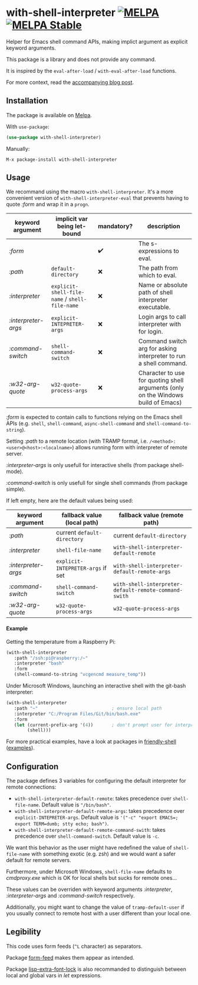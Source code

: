 # with-shell-interpreter [![MELPA](https://melpa.org/packages/with-shell-interpreter-badge.svg)](https://melpa.org/#/with-shell-interpreter) [![MELPA Stable](https://stable.melpa.org/packages/with-shell-interpreter-badge.svg)](https://stable.melpa.org/#/with-shell-interpreter)


Helper for Emacs shell command APIs, making implict argument as explicit keyword arguments.

This package is a library and does not provide any command.

It is inspired by the `eval-after-load` / `with-eval-after-load` functions.

For more context, read the [accompanying blog post](https://www.eigenbahn.com/2020/01/19/painless-emacs-shell-commands).


## Installation

The package is available on [Melpa](https://melpa.org/).

With `use-package`:

```el
(use-package with-shell-interpreter)
```

Manually:

    M-x package-install with-shell-interpreter


## Usage

We recommand using the macro `with-shell-interpreter`. It's a more convenient version of `with-shell-interpreter-eval` that prevents having to quote _:form_ and wrap it in a `progn`.

| keyword argument    | implicit var being let-bound                   | mandatory?         | description                                                                       |
|---------------------|------------------------------------------------|--------------------|-----------------------------------------------------------------------------------|
| _:form_             |                                                | :heavy_check_mark: | The s-expressions to eval.                                                        |
| _:path_             | `default-directory`                            | :x:                | The path from which to eval.                                                      |
| _:interpreter_      | `explicit-shell-file-name` / `shell-file-name` | :x:                | Name or absolute path of shell interpreter executable.                            |
| _:interpreter-args_ | `explicit-INTEPRETER-args`                     | :x:                | Login args to call interpreter with for login.                                    |
| _:command-switch_   | `shell-command-switch`                         | :x:                | Command switch arg for asking interpreter to run a shell command.                 |
| _:w32-arg-quote_    | `w32-quote-process-args`                       | :x:                | Character to use for quoting shell arguments (only on the Windows build of Emacs) |

_:form_ is expected to contain calls to functions relying on the Emacs shell APIs (e.g. `shell`, `shell-command`, `async-shell-command` and `shell-command-to-string`).

Setting _:path_ to a remote location (with TRAMP format, i.e. `/<method>:<user>@<host>:<localname>`) allows running form with interpreter of remote server.

_:interpreter-args_ is only usefull for interactive shells (from package shell-mode).

_:command-switch_ is only usefull for single shell commands (from package simple).

If left empty, here are the default values being used:

| keyword argument    | fallback value (local path)       | fallback value (remote path)                          |
|---------------------|-----------------------------------|-------------------------------------------------------|
| _:path_             | current `default-directory`       | current `default-directory`                           |
| _:interpreter_      | `shell-file-name`                 | `with-shell-interpreter-default-remote`               |
| _:interpreter-args_ | `explicit-INTEPRETER-args` if set | `with-shell-interpreter-default-remote-args`          |
| _:command-switch_   | `shell-command-switch`            | `with-shell-interpreter-default-remote-command-swith` |
| _:w32-arg-quote_    | `w32-quote-process-args`          | `w32-quote-process-args`                              |


#### Example

Getting the temperature from a Raspberry Pi:

```el
(with-shell-interpreter
   :path "/ssh:pi@raspberry:/~"
   :interpreter "bash"
   :form
   (shell-command-to-string "vcgencmd measure_temp"))
```

Under Microsoft Windows, launching an interactive shell with the git-bash interpreter:

```el
(with-shell-interpreter
   :path "~"                            ; ensure local path
   :interpreter "C:/Program Files/Git/bin/bash.exe"
   :form
   (let (current-prefix-arg '(4))       ; don't prompt user for interpreter
        (shell)))
```

For more practical examples, have a look at packages in [friendly-shell](https://github.com/p3r7/friendly-shell) ([examples](https://github.com/p3r7/friendly-shell/blob/master/examples.md)).


## Configuration

The package defines 3 variables for configuring the default interpreter for remote connections:

 - `with-shell-interpreter-default-remote`: takes precedence over `shell-file-name`. Default value is `"/bin/bash"`.
 - `with-shell-interpreter-default-remote-args`: takes precedence over `explicit-INTEPRETER-args`. Default value is `'("-c" "export EMACS=; export TERM=dumb; stty echo; bash")`.
 - `with-shell-interpreter-default-remote-command-swith`: takes precedence over `shell-command-switch`. Default value is `-c`.

We want this behavior as the user might have redefined the value of `shell-file-name` with something exotic (e.g. zsh) and we would want a safer default for remote servers.

Furthermore, under Microsoft Windows, `shell-file-name` defaults to _cmdproxy.exe_ which is OK for local shells but sucks for remote ones...

These values can be overriden with keyword arguments _:interpreter_, _:interpreter-args_ and _:command-switch_ respectively.

Additionally, you might want to change the value of `tramp-default-user` if you usually connect to remote host with a user different than your local one.


## Legibility

This code uses form feeds (`^L` character) as separators.

Package [form-feed](https://github.com/wasamasa/form-feed) makes them appear as intended.

Package [lisp-extra-font-lock](https://github.com/Lindydancer/lisp-extra-font-lock) is also recommanded to distinguish between local and global vars in _let_ expressions.
